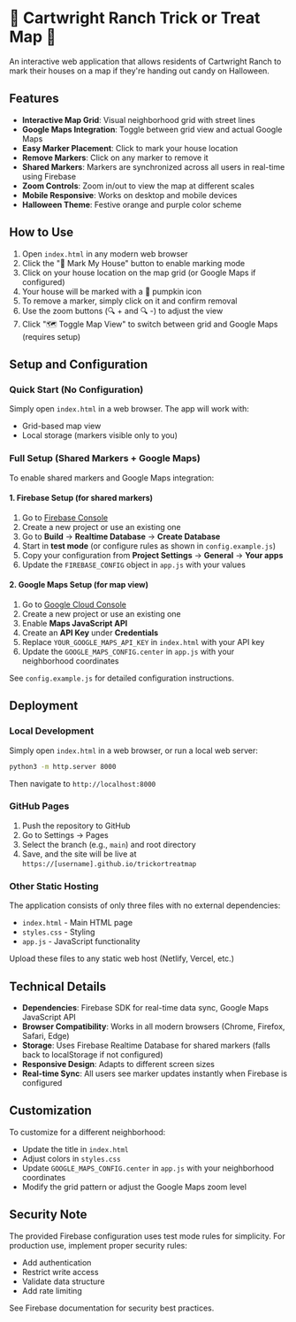 # 🎃 Cartwright Ranch Trick or Treat Map 🍬

An interactive web application that allows residents of Cartwright Ranch to mark their houses on a map if they're handing out candy on Halloween.

## Features

- **Interactive Map Grid**: Visual neighborhood grid with street lines
- **Google Maps Integration**: Toggle between grid view and actual Google Maps
- **Easy Marker Placement**: Click to mark your house location
- **Remove Markers**: Click on any marker to remove it
- **Shared Markers**: Markers are synchronized across all users in real-time using Firebase
- **Zoom Controls**: Zoom in/out to view the map at different scales
- **Mobile Responsive**: Works on desktop and mobile devices
- **Halloween Theme**: Festive orange and purple color scheme

## How to Use

1. Open `index.html` in any modern web browser
2. Click the "📍 Mark My House" button to enable marking mode
3. Click on your house location on the map grid (or Google Maps if configured)
4. Your house will be marked with a 🎃 pumpkin icon
5. To remove a marker, simply click on it and confirm removal
6. Use the zoom buttons (🔍 + and 🔍 -) to adjust the view
7. Click "🗺️ Toggle Map View" to switch between grid and Google Maps (requires setup)

## Setup and Configuration

### Quick Start (No Configuration)
Simply open `index.html` in a web browser. The app will work with:
- Grid-based map view
- Local storage (markers visible only to you)

### Full Setup (Shared Markers + Google Maps)

To enable shared markers and Google Maps integration:

#### 1. Firebase Setup (for shared markers)
1. Go to [Firebase Console](https://console.firebase.google.com/)
2. Create a new project or use an existing one
3. Go to **Build** → **Realtime Database** → **Create Database**
4. Start in **test mode** (or configure rules as shown in `config.example.js`)
5. Copy your configuration from **Project Settings** → **General** → **Your apps**
6. Update the `FIREBASE_CONFIG` object in `app.js` with your values

#### 2. Google Maps Setup (for map view)
1. Go to [Google Cloud Console](https://console.cloud.google.com/)
2. Create a new project or use an existing one
3. Enable **Maps JavaScript API**
4. Create an **API Key** under **Credentials**
5. Replace `YOUR_GOOGLE_MAPS_API_KEY` in `index.html` with your API key
6. Update the `GOOGLE_MAPS_CONFIG.center` in `app.js` with your neighborhood coordinates

See `config.example.js` for detailed configuration instructions.

## Deployment

### Local Development
Simply open `index.html` in a web browser, or run a local web server:

```bash
python3 -m http.server 8000
```

Then navigate to `http://localhost:8000`

### GitHub Pages
1. Push the repository to GitHub
2. Go to Settings → Pages
3. Select the branch (e.g., `main`) and root directory
4. Save, and the site will be live at `https://[username].github.io/trickortreatmap`

### Other Static Hosting
The application consists of only three files with no external dependencies:
- `index.html` - Main HTML page
- `styles.css` - Styling
- `app.js` - JavaScript functionality

Upload these files to any static web host (Netlify, Vercel, etc.)

## Technical Details

- **Dependencies**: Firebase SDK for real-time data sync, Google Maps JavaScript API
- **Browser Compatibility**: Works in all modern browsers (Chrome, Firefox, Safari, Edge)
- **Storage**: Uses Firebase Realtime Database for shared markers (falls back to localStorage if not configured)
- **Responsive Design**: Adapts to different screen sizes
- **Real-time Sync**: All users see marker updates instantly when Firebase is configured

## Customization

To customize for a different neighborhood:
- Update the title in `index.html`
- Adjust colors in `styles.css`
- Update `GOOGLE_MAPS_CONFIG.center` in `app.js` with your neighborhood coordinates
- Modify the grid pattern or adjust the Google Maps zoom level

## Security Note

The provided Firebase configuration uses test mode rules for simplicity. For production use, implement proper security rules:
- Add authentication
- Restrict write access
- Validate data structure
- Add rate limiting

See Firebase documentation for security best practices.
